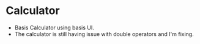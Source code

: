 # Calculator

- Basis Calculator using basis UI.
- The calculator is still having issue with double operators and I'm fixing. 